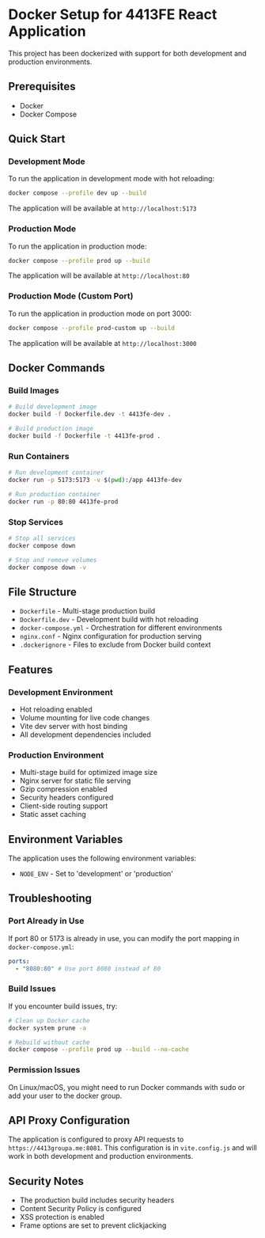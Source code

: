 # Docker Setup for 4413FE React Application

This project has been dockerized with support for both development and production environments.

## Prerequisites

- Docker
- Docker Compose

## Quick Start

### Development Mode

To run the application in development mode with hot reloading:

```bash
docker compose --profile dev up --build
```

The application will be available at `http://localhost:5173`

### Production Mode

To run the application in production mode:

```bash
docker compose --profile prod up --build
```

The application will be available at `http://localhost:80`

### Production Mode (Custom Port)

To run the application in production mode on port 3000:

```bash
docker compose --profile prod-custom up --build
```

The application will be available at `http://localhost:3000`

## Docker Commands

### Build Images

```bash
# Build development image
docker build -f Dockerfile.dev -t 4413fe-dev .

# Build production image
docker build -f Dockerfile -t 4413fe-prod .
```

### Run Containers

```bash
# Run development container
docker run -p 5173:5173 -v $(pwd):/app 4413fe-dev

# Run production container
docker run -p 80:80 4413fe-prod
```

### Stop Services

```bash
# Stop all services
docker compose down

# Stop and remove volumes
docker compose down -v
```

## File Structure

- `Dockerfile` - Multi-stage production build
- `Dockerfile.dev` - Development build with hot reloading
- `docker-compose.yml` - Orchestration for different environments
- `nginx.conf` - Nginx configuration for production serving
- `.dockerignore` - Files to exclude from Docker build context

## Features

### Development Environment

- Hot reloading enabled
- Volume mounting for live code changes
- Vite dev server with host binding
- All development dependencies included

### Production Environment

- Multi-stage build for optimized image size
- Nginx server for static file serving
- Gzip compression enabled
- Security headers configured
- Client-side routing support
- Static asset caching

## Environment Variables

The application uses the following environment variables:

- `NODE_ENV` - Set to 'development' or 'production'

## Troubleshooting

### Port Already in Use

If port 80 or 5173 is already in use, you can modify the port mapping in `docker-compose.yml`:

```yaml
ports:
  - "8080:80" # Use port 8080 instead of 80
```

### Build Issues

If you encounter build issues, try:

```bash
# Clean up Docker cache
docker system prune -a

# Rebuild without cache
docker compose --profile prod up --build --no-cache
```

### Permission Issues

On Linux/macOS, you might need to run Docker commands with sudo or add your user to the docker group.

## API Proxy Configuration

The application is configured to proxy API requests to `https://4413groupa.me:8081`. This configuration is in `vite.config.js` and will work in both development and production environments.

## Security Notes

- The production build includes security headers
- Content Security Policy is configured
- XSS protection is enabled
- Frame options are set to prevent clickjacking
